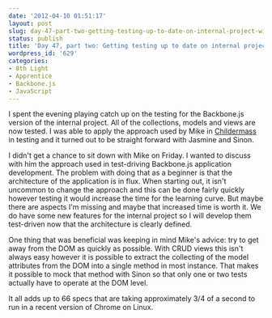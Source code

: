 ```yaml
---
date: '2012-04-10 01:51:17'
layout: post
slug: day-47-part-two-getting-testing-up-to-date-on-internal-project-with-backbone-js
status: publish
title: 'Day 47, part two: Getting testing up to date on internal project with Backbone.js'
wordpress_id: '629'
categories:
- 8th Light
- Apprentice
- Backbone.js
- JavaScript
---
```


I spent the evening playing catch up on the testing for the Backbone.js version of the internal project. All of the collections, models and views are now tested. I was able to apply the approach used by Mike in [Childermass](https://github.com/mjansen401/childermass) in testing and it turned out to be straight forward with Jasmine and Sinon.

I didn't get a chance to sit down with Mike on Friday. I wanted to discuss with him the approach used in test-driving Backbone.js application development. The problem with doing that as a beginner is that the architecture of the application is in flux. When starting out, it isn't uncommon to change the approach and this can be done fairly quickly however testing it would increase the time for the learning curve. But maybe there are aspects I'm missing and maybe that increased time is worth it. We do have some new features for the internal project so I will develop them test-driven now that the architecture is clearly defined.

One thing that was beneficial was keeping in mind Mike's advice: try to get away from the DOM as quickly as possible. With CRUD views this isn't always easy however it is possible to extract the collecting of the model attributes from the DOM into a single method in most instance. That makes it possible to mock that method with Sinon so that only one or two tests actually have to operate at the DOM level.

It all adds up to 66 specs that are taking approximately 3/4 of a second to run in a recent version of Chrome on Linux.
